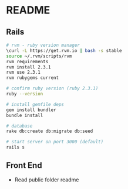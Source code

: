 # README

## Rails

``` bash
# rvm - ruby version manager
\curl -L https://get.rvm.io | bash -s stable
source ~/.rvm/scripts/rvm
rvm requirements
rvm install 2.3.1
rvm use 2.3.1
rvm rubygems current

# confirm ruby version (ruby 2.3.1)
ruby --version

# install gemfile deps
gem install bundler
bundle install

# database
rake db:create db:migrate db:seed

# start server on port 3000 (default)
rails s
```

## Front End
- Read public folder readme
